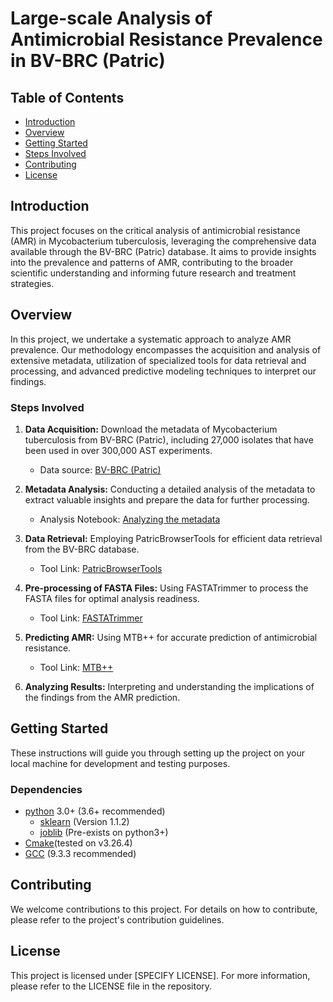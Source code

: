 # Large-scale Analysis of Antimicrobial Resistance Prevalence in BV-BRC (Patric)

## Table of Contents
- [Introduction](#introduction)
- [Overview](#overview)
- [Getting Started](#getting-started)
- [Steps Involved](#steps-involved)
- [Contributing](#contributing)
- [License](#license)

## Introduction
This project focuses on the critical analysis of antimicrobial resistance (AMR) in Mycobacterium tuberculosis, leveraging the comprehensive data available through the BV-BRC (Patric) database. It aims to provide insights into the prevalence and patterns of AMR, contributing to the broader scientific understanding and informing future research and treatment strategies.

## Overview
In this project, we undertake a systematic approach to analyze AMR prevalence. Our methodology encompasses the acquisition and analysis of extensive metadata, utilization of specialized tools for data retrieval and processing, and advanced predictive modeling techniques to interpret our findings.

### Steps Involved

1. **Data Acquisition:** Download the metadata of Mycobacterium tuberculosis from BV-BRC (Patric), including 27,000 isolates that have been used in over 300,000 AST experiments.
    - Data source: [BV-BRC (Patric)](https://www.bv-brc.org/)

2. **Metadata Analysis:** Conducting a detailed analysis of the metadata to extract valuable insights and prepare the data for further processing.
    - Analysis Notebook: [Analyzing the metadata](https://github.com/M-Serajian/Scientific_reports_MTB_plus_plus/blob/main/patric_metadata_analisys/patric_metadata_analysis.ipynb)

3. **Data Retrieval:** Employing PatricBrowserTools for efficient data retrieval from the BV-BRC database.
    - Tool Link: [PatricBrowserTools](https://github.com/M-Serajian/PatricBrowserTools)

4. **Pre-processing of FASTA Files:** Using FASTATrimmer to process the FASTA files for optimal analysis readiness.
    - Tool Link: [FASTATrimmer](https://github.com/M-Serajian/FASTATrimmer)

5. **Predicting AMR:** Using MTB++ for accurate prediction of antimicrobial resistance.
    - Tool Link: [MTB++](https://github.com/M-Serajian/MTB-plus-plus)

6. **Analyzing Results:** Interpreting and understanding the implications of the findings from the AMR prediction.


## Getting Started
These instructions will guide you through setting up the project on your local machine for development and testing purposes.

### Dependencies
* [python](https://www.python.org/) 3.0+ (3.6+ recommended)
    - [sklearn](https://scikit-learn.org/stable/whats_new/v1.1.html#version-1-1-2) (Version 1.1.2) 
    - [joblib](https://joblib.readthedocs.io/en/stable/) (Pre-exists on python3+)
* [Cmake](https://cmake.org/)(tested on v3.26.4)
* [GCC](https://gcc.gnu.org/) (9.3.3 recommended)


## Contributing
We welcome contributions to this project. For details on how to contribute, please refer to the project's contribution guidelines.

## License
This project is licensed under [SPECIFY LICENSE]. For more information, please refer to the LICENSE file in the repository.
